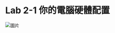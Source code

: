<H1>Lab 2-1 你的電腦硬體配置</H1>

![圖片](https://user-images.githubusercontent.com/16370565/158043785-32e0c9a2-fdc4-4082-b95d-7d8f13af09d7.png)
